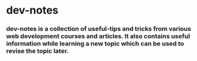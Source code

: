 # dev-notes

### dev-notes is a collection of useful-tips and tricks from various web development courses and articles. It also contains useful information while learning a new topic which can be used to revise the topic later.
